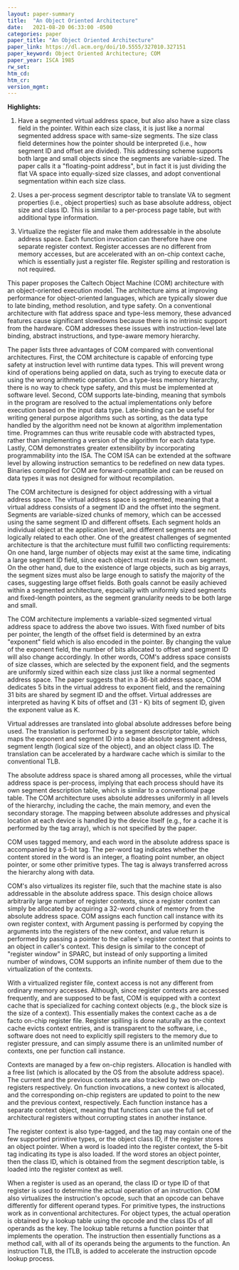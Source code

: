 ```yaml
---
layout: paper-summary
title:  "An Object Oriented Architecture"
date:   2021-08-20 06:33:00 -0500
categories: paper
paper_title: "An Object Oriented Architecture"
paper_link: https://dl.acm.org/doi/10.5555/327010.327151
paper_keyword: Object Oriented Architecture; COM
paper_year: ISCA 1985
rw_set:
htm_cd:
htm_cr:
version_mgmt:
---
```


**Highlights:**

1. Have a segmented virtual address space, but also also have a size class field in the pointer. Within each
   size class, it is just like a normal segmented address space with same-size segments.
   The size class field determines how the pointer should be interpreted (i.e., how segment ID and offset are
   divided).
   This addressing scheme supports both large and small objects since the segments are variable-sized.
   The paper calls it a "floating-point address", but in fact it is just dividing the flat VA space into
   equally-sized size classes, and adopt conventional segmentation within each size class.

2. Uses a per-process segment descriptor table to translate VA to segment properties (i.e., object properties)
   such as base absolute address, object size and class ID. This is similar to a per-process page table,
   but with additional type information.

3. Virtualize the register file and make them addressable in the absolute address space. Each function invocation
   can therefore have one separate register context.
   Register accesses are no different from memory accesses, but are accelerated with an on-chip context cache,
   which is essentially just a register file.
   Register spilling and restoration is not required.

This paper proposes the Caltech Object Machine (COM) architecture with an object-oriented execution model. 
The architecture aims at improving performance for object-oriented languages, which are typically slower due
to late binding, method resolution, and type safety. On a conventional architecture with flat address space
and type-less memory, these advanced features cause significant slowdowns because there is no intrinsic support
from the hardware. COM addresses these issues with instruction-level late binding, abstract instructions, and 
type-aware memory hierarchy. 

The paper lists three advantages of COM compared with conventional architectures. 
First, the COM architecture is capable of enforcing type safety at instruction level with runtime data types.
This will prevent wrong kind of operations being applied on data, such as trying to execute data
or using the wrong arithmetic operation. On a type-less memory hierarchy, there is no way to check type safety, and 
this must be implemented at software level.
Second, COM supports late-binding, meaning that symbols in the program are resolved to the actual implementations
only before execution based on the input data type. Late-binding can be useful for writing general purpose algorithms 
such as sorting, as the data type handled by the algorithm need not be known at algorithm implementation time. 
Programmes can thus write reusable code with abstracted types, rather than implementing a version of the algorithm for
each data type.
Lastly, COM demonstrates greater extensibility by incorporating programmability into the ISA. The COM ISA can be 
extended at the software level by allowing instruction semantics to be redefined on new data types.
Binaries compiled for COM are forward-compatible and can be reused on data types it was not designed for without 
recompilation.

The COM architecture is designed for object addressing with a virtual address space. 
The virtual address space is segmented, meaning that a virtual address consists of a segment ID and the offset into
the segment. Segments are variable-sized chunks of memory, which can be accessed using the same segment ID and 
different offsets. Each segment holds an individual object at the application level, and different segments are 
not logically related to each other.
One of the greatest challenges of segmented architecture is that the architecture must fulfill two conflicting 
requirements:
On one hand, large number of objects may exist at the same time, indicating a large segment ID field, since each 
object must reside in its own segment. On the other hand, due to the existence of large objects, such as big arrays,
the segment sizes must also be large enough to satisfy the majority of the cases, suggesting large offset fields.
Both goals cannot be easily achieved within a segmented architecture, especially with uniformly sized segments
and fixed-length pointers, as the segment granularity needs to be both large and small.

The COM architecture implements a variable-sized segmented virtual address space to address the above two issues.
With fixed number of bits per pointer, the length of the offset field is determined by an extra "exponent"
field which is also encoded in the pointer. By changing the value of the exponent field, the number of bits
allocated to offset and segment ID will also change accordingly. 
In other words, COM's address space consists of size classes, which are selected by the exponent field, and 
the segments are uniformly sized within each size class just like a normal segmented address space.
The paper suggests that in a 36-bit address space, COM dedicates 5 bits in the virtual address to exponent field,
and the remaining 31 bits are shared by segment ID and the offset.
Virtual addresses are interpreted as having K bits of offset and (31 - K) bits of segment ID, given the exponent
value as K.

Virtual addresses are translated into global absolute addresses before being used. The translation is performed 
by a segment descriptor table, which maps the exponent and segment ID into a base absolute segment address, segment 
length (logical size of the object), and an object class ID.
The translation can be accelerated by a hardware cache which is similar to the conventional TLB.

The absolute address space is shared among all processes, while the virtual address space is per-process, implying
that each process should have its own segment description table, which is similar to a conventional page table.
The COM architecture uses absolute addresses uniformly in all levels of the hierarchy, including the cache, the 
main memory, and even the secondary storage.
The mapping between absolute addresses and physical location at each device is handled by the device itself
(e.g., for a cache it is performed by the tag array), which is not specified by the paper.

COM uses tagged memory, and each word in the absolute address space is accompanied by a 5-bit tag. The per-word 
tag indicates whether the content stored in the word is an integer, a floating point number, an object pointer, or 
some other primitive types. The tag is always transferred across the hierarchy along with data. 

COM's also virtualizes its register file, such that the machine state is also addressable in the absolute address space.
This design choice allows arbitrarily large number of register contexts, since a register context can simply
be allocated by acquiring a 32-word chunk of memory from the absolute address space.
COM assigns each function call instance with its own register context, with 
Argument passing is performed by copying the arguments into the registers of the new context, and value return
is performed by passing a pointer to the callee's register context that points to an object in caller's context.
This design is similar to the concept of "register window" in SPARC, but instead of only supporting a limited 
number of windows, COM supports an infinite number of them due to the virtualization of the contexts.

With a virtualized register file, context access is not any different from ordinary memory accesses. Although, since
register contexts are accessed frequently, and are supposed to be fast, COM is equipped with a context cache 
that is specialized for caching context objects (e.g., the block size is the size of a context). 
This essentially makes the context cache as a de facto on-chip register file.
Register spilling is done naturally as the context cache evicts context entries, and is transparent to the software,
i.e., software does not need to explicitly spill registers to the memory due to register pressure, and can
simply assume there is an unlimited number of contexts, one per function call instance.

Contexts are managed by a few on-chip registers. Allocation is handled with a free list (which is allocated by the
OS from the absolute address space). 
The current and the previous contexts are also tracked by two on-chip registers respectively.
On function invocations, a new context is allocated, and the corresponding on-chip registers are updated to point to 
the new and the previous context, respectively.
Each function instance has a separate context object, meaning that functions can use the full set of architectural 
registers without corrupting states in another instance.

The register context is also type-tagged, and the tag may contain one of the few supported primitive types, or 
the object class ID, if the register stores an object pointer.
When a word is loaded into the register context, the 5-bit tag indicating its type is also loaded. If the word stores
an object pointer, then the class ID, which is obtained from the segment description table, is loaded into the 
register context as well. 

When a register is used as an operand, the class ID or type ID of that register is used to determine the actual 
operation of an instruction.
COM also virtualizes the instruction's opcode, such that an opcode can behave differently for different operand types.
For primitive types, the instructions work as in conventional architectures.
For object types, the actual operation is obtained by a lookup table using the opcode and the class IDs of all operands
as the key. The lookup table returns a function pointer that implements the operation. The instruction then essentially
functions as a method call, with all of its operands being the arguments to the function. 
An instruction TLB, the ITLB, is added to accelerate the instruction opcode lookup process.
